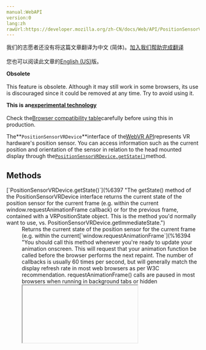 ```yaml
---
manual:WebAPI
version:0
lang:zh
rawUrl:https://developer.mozilla.org/zh-CN/docs/Web/API/PositionSensorVRDevice
---
```




<bdi>我们的志愿者还没有将这篇文章翻译为<bdi>中文 (简体)</bdi>。[加入我们帮助完成翻译](%16392 "")<br></br>您也可以阅读此文章的[English (US)](%11961 "")版。</bdi>






**Obsolete**<br></br>This feature is obsolete. Although it may still work in some browsers, its use is discouraged since it could be removed at any time. Try to avoid using it.




**This is an[experimental technology](%3404 "")**<br></br>Check the[Browser compatibility table](%16393 "")carefully before using this in production.




The**`PositionSensorVRDevice`**interface of the[WebVR API](%6396 "")represents VR hardware&#39;s position sensor. You can access information such as the current position and orientation of the sensor in relation to the head mounted display through the[`PositionSensorVRDevice.getState()`](%6397 "The getState() method of the PositionSensorVRDevice interface returns the current state of the position sensor for the current frame (e.g. within the current window.requestAnimationFrame callback) or for the previous frame, contained with a VRPositionState object. This is the method you'd normally want to use, vs. PositionSensorVRDevice.getImmediateState.")method.


## Methods<a name="Methods"></a>
<dl><dt>[`PositionSensorVRDevice.getState()`](%6397 "The getState() method of the PositionSensorVRDevice interface returns the current state of the position sensor for the current frame (e.g. within the current window.requestAnimationFrame callback) or for the previous frame, contained with a VRPositionState object. This is the method you'd normally want to use, vs. PositionSensorVRDevice.getImmediateState.")</dt><dd>Returns the current state of the position sensor for the current frame (e.g. within the current[`window.requestAnimationFrame`](%16394 "You should call this method whenever you're ready to update your animation onscreen. This will request that your animation function be called before the browser performs the next repaint. The number of callbacks is usually 60 times per second, but will generally match the display refresh rate in most web browsers as per W3C recommendation. requestAnimationFrame() calls are paused in most browsers when running in background tabs or hidden <iframe>s in order to improve performance and battery life.")callback) or for the previous frame, contained with a[`VRPositionState`](%6398 "The documentation about this has not yet been written; please consider contributing!")object. This is the method you&#39;d normally want to use, versus`getImmediateState()`.</dd><dt>[`PositionSensorVRDevice.getImmediateState()`](%16395 "The getImmediateState() method of the VRDevice interface returns the current instantaneous position sensor state. This is intended to only be used rarely, for certain special uses, for example sampling the immediate position of a hand orientation sensor — or at least it will be, in the future.")</dt><dd>Returns the current instantaneous position sensor state. This is intended to only be used rarely, for certain special uses, for example sampling the immediate position of a hand orientation sensor — or at least it will be, in the future.</dd><dt>[`PositionSensorVRDevice.resetSensor()`](%16396 "The resetSensor() method of the VRDevice interface can be used to reset the sensor if desired, returning the position and orientation values to zero.")</dt><dd><dfn>Can be used to reset the sensor if desired, returning the</dfn>position and orientation values to zero.</dd></dl>
## Properties<a name="Properties"></a>


<em>This interface doesn&#39;t define any properties of its own, but it does inherit the properties of its parent interface,[`VRDevice`](%11954 "The documentation about this has not yet been written; please consider contributing!").</em>

<dl><dt>[`VRDevice.hardwareUnitId`](%11955 "The documentation about this has not yet been written; please consider contributing!")Read only</dt><dd>Returns the distinct hardware ID for the overall hardware unit that this`VRDevice`is a part of. All devices that are part of the same physical piece of hardware will have the same`hardwareUnitId`.</dd><dt>[`VRDevice.deviceId`](%11957 "The documentation about this has not yet been written; please consider contributing!")Read only</dt><dd>Returns the ID for this specific`VRDevice`. The ID shouldn’t change across browser restarts, allowing configuration data to be saved based on it.</dd><dt>[`VRDevice.deviceName`](%11959 "The documentation about this has not yet been written; please consider contributing!")Read only</dt><dd>A human-readable name to identify the`VRDevice`.</dd></dl>
## Examples<a name="Examples"></a>


The following example is taken from our[positionsensorvrdevice](%16397 "")demo, which uses the WebVR API to update the view of a simple[`2D canvas`](%16398 "To get an object of this interface, call getContext() on a <canvas> element, supplying "2d" as the argument:")scene on each frame of a[`requestAnimationFrame`](%16394 "You should call this method whenever you're ready to update your animation onscreen. This will request that your animation function be called before the browser performs the next repaint. The number of callbacks is usually 60 times per second, but will generally match the display refresh rate in most web browsers as per W3C recommendation. requestAnimationFrame() calls are paused in most browsers when running in background tabs or hidden <iframe>s in order to improve performance and battery life.")loop.


```
function setView() {
  var posState = gPositionSensor.getState();
  if(posState.hasPosition) {
    posPara.textContent = 'Position: x' + roundToTwo(posState.position.x) + " y"
                                + roundToTwo(posState.position.y) + " z"
                                + roundToTwo(posState.position.z);
    xPos = -posState.position.x * WIDTH * 2;
    yPos = posState.position.y * HEIGHT * 2;
    if(-posState.position.z > 0.01) {
      zPos = -posState.position.z;
    } else {
      zPos = 0.01;
    }
  }

  if(posState.hasOrientation) {
    orientPara.textContent = 'Orientation: x' + roundToTwo(posState.orientation.x) + " y"
                                + roundToTwo(posState.orientation.y) + " z"
                                + roundToTwo(posState.orientation.z);
    xOrient = posState.orientation.x * WIDTH;
    yOrient = -posState.orientation.y * HEIGHT * 2;
    zOrient = posState.orientation.z * 180;

  }
}
```


Here we are grabbing a[`VRPositionState`](%6398 "The documentation about this has not yet been written; please consider contributing!")object using[`PositionSensorVRDevice.getState()`](%6397 "The getState() method of the PositionSensorVRDevice interface returns the current state of the position sensor for the current frame (e.g. within the current window.requestAnimationFrame callback) or for the previous frame, contained with a VRPositionState object. This is the method you'd normally want to use, vs. PositionSensorVRDevice.getImmediateState.")and storing it in`posState`. We then check to make sure that position and orientation info is present in the current frame using[`VRPositionState.hasPosition`](%16399 "The documentation about this has not yet been written; please consider contributing!")and[`VRPositionState.hasOrientation`](%16400 "The documentation about this has not yet been written; please consider contributing!")(these return`null`if, for example the head mounted display is turned off or not pointing at the position sensor, which would cause an error.)



We then output the x, y and z position and orientation values for informational purposes, and use those values to update the`xPos`,`yPos`,`zPos,``xOrient`,`yOrient`, and`zOrient`variables, which are used to update the scene rendering on each frame.


## Specifications<a name="Specifications"></a>
Specification | Status | Comment 
 | Unknown | Initial definition 


## Browser compatibility<a name="Browser_compatibility"></a>
[新的兼容性表格正在测试中<i></i>](%3360 "")
<abbr>Desktop<i></i></abbr> | <abbr>Mobile<i></i></abbr> 
<abbr>Chrome<i></i></abbr> | <abbr>Edge<i></i></abbr> | <abbr>Firefox<i></i></abbr> | <abbr>Internet Explorer<i></i></abbr> | <abbr>Opera<i></i></abbr> | <abbr>Safari<i></i></abbr> | <abbr>Android webview<i></i></abbr> | <abbr>Chrome for Android<i></i></abbr> | <abbr>Edge Mobile<i></i></abbr> | <abbr>Firefox for Android<i></i></abbr> | <abbr>Opera for Android<i></i></abbr> | <abbr>iOS Safari<i></i></abbr> | <abbr>Samsung Internet<i></i></abbr> 
 ---  |  ---  |  ---  |  ---  |  ---  |  ---  |  ---  |  ---  |  ---  |  ---  |  ---  |  ---  |  ---  |  ---  | 
Basic support<abbr>Experimental<i></i></abbr><abbr>Deprecated<i></i></abbr><abbr>Non-standard<i></i></abbr> | <abbr>Full support</abbr>Yes<abbr>Notes<i></i></abbr> | <abbr>No support</abbr>No | <abbr>Full support</abbr>39<abbr>Notes<i></i></abbr><abbr>Disabled<i></i></abbr> | <abbr>No support</abbr>No | <abbr>No support</abbr>No | <abbr>No support</abbr>No | <abbr>No support</abbr>No | <abbr>No support</abbr>No | <abbr>No support</abbr>No | <abbr>Full support</abbr>39<abbr>Notes<i></i></abbr><abbr>Disabled<i></i></abbr> | <abbr>No support</abbr>No | <abbr>No support</abbr>No | <abbr>No support</abbr>No 
[`getImmediateState`](%16401 "")<abbr>Experimental<i></i></abbr><abbr>Deprecated<i></i></abbr><abbr>Non-standard<i></i></abbr> | <abbr>Full support</abbr>Yes<abbr>Notes<i></i></abbr> | <abbr>No support</abbr>No | <abbr>Full support</abbr>39<abbr>Notes<i></i></abbr><abbr>Disabled<i></i></abbr> | <abbr>No support</abbr>No | <abbr>No support</abbr>No | <abbr>No support</abbr>No | <abbr>No support</abbr>No | <abbr>No support</abbr>No | <abbr>No support</abbr>No | <abbr>Full support</abbr>39<abbr>Notes<i></i></abbr><abbr>Disabled<i></i></abbr> | <abbr>No support</abbr>No | <abbr>No support</abbr>No | <abbr>No support</abbr>No 
[`getState`](%16402 "")<abbr>Experimental<i></i></abbr><abbr>Deprecated<i></i></abbr><abbr>Non-standard<i></i></abbr> | <abbr>Full support</abbr>Yes<abbr>Notes<i></i></abbr> | <abbr>No support</abbr>No | <abbr>Full support</abbr>39<abbr>Notes<i></i></abbr><abbr>Disabled<i></i></abbr> | <abbr>No support</abbr>No | <abbr>No support</abbr>No | <abbr>No support</abbr>No | <abbr>No support</abbr>No | <abbr>No support</abbr>No | <abbr>No support</abbr>No | <abbr>Full support</abbr>39<abbr>Notes<i></i></abbr><abbr>Disabled<i></i></abbr> | <abbr>No support</abbr>No | <abbr>No support</abbr>No | <abbr>No support</abbr>No 
[`resetSensor`](%16403 "")<abbr>Experimental<i></i></abbr><abbr>Deprecated<i></i></abbr><abbr>Non-standard<i></i></abbr> | <abbr>Full support</abbr>Yes<abbr>Notes<i></i></abbr> | <abbr>No support</abbr>No | <abbr>Full support</abbr>39<abbr>Notes<i></i></abbr><abbr>Disabled<i></i></abbr> | <abbr>No support</abbr>No | <abbr>No support</abbr>No | <abbr>No support</abbr>No | <abbr>No support</abbr>No | <abbr>No support</abbr>No | <abbr>No support</abbr>No | <abbr>Full support</abbr>39<abbr>Notes<i></i></abbr><abbr>Disabled<i></i></abbr> | <abbr>No support</abbr>No | <abbr>No support</abbr>No | <abbr>No support</abbr>No 


### Legend<a name="Legend"></a>
<dl><dt><abbr>Full support</abbr></dt><dd>Full support</dd><dt><abbr>No support</abbr></dt><dd>No support</dd><dt><abbr>Experimental. Expect behavior to change in the future.<i></i></abbr></dt><dd>Experimental. Expect behavior to change in the future.</dd><dt><abbr>Non-standard. Expect poor cross-browser support.<i></i></abbr></dt><dd>Non-standard. Expect poor cross-browser support.</dd><dt><abbr>Deprecated. Not for use in new websites.<i></i></abbr></dt><dd>Deprecated. Not for use in new websites.</dd><dt><abbr>See implementation notes.<i></i></abbr></dt><dd>See implementation notes.</dd><dt><abbr>User must explicitly enable this feature.<i></i></abbr></dt><dd>User must explicitly enable this feature.</dd></dl>

## See also<a name="See_also"></a>

* [WebVR API homepage](%6396 "").
* [MozVr.com](%11989 "")— demos, downloads, and other resources from the Mozilla VR team.



## 文档标签和贡献者
**标签：**
* [API](%50 "")
* [Experimental](%3379 "")
* [Expérimental(2)](%4792 "")
* [Interface](%3380 "")
* [Obsolete](%5507 "")
* [PositionSensorVRDevice](%16404 "")
* [Reference](%3381 "")
* [Référence(2)](%3892 "")
* [Virtual Reality](%11629 "")
* [VR](%11630 "")
* [WebVR](%11631 "")

**此页面的贡献者：**[ExE-Boss](%3990 ""),[chrisdavidmills](%3495 ""),[Sebastianz](%4468 "")
**最后编辑者:**[ExE-Boss](%3990 ""),<time>Mar 8, 2018, 12:57:41 PM</time>


